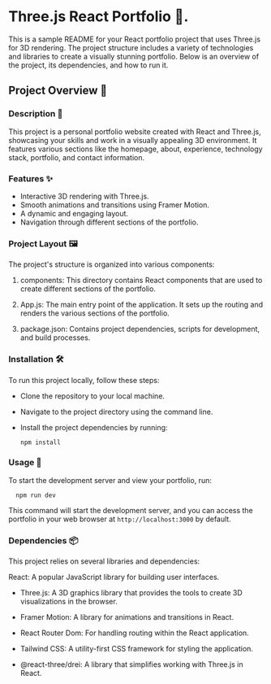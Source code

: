 # Three.js React Portfolio 🚀.
This is a sample README for your React portfolio project that uses Three.js for 3D rendering. The project structure includes a variety of technologies and libraries to create a visually stunning portfolio. Below is an overview of the project, its dependencies, and how to run it.

## Project Overview 🌟

### Description 📝
This project is a personal portfolio website created with React and Three.js, showcasing your skills and work in a visually appealing 3D environment. It features various sections like the homepage, about, experience, technology stack, portfolio, and contact information.

### Features ✨
- Interactive 3D rendering with Three.js.
- Smooth animations and transitions using Framer Motion.
- A dynamic and engaging layout.
- Navigation through different sections of the portfolio.

### Project Layout 🖼️

The project's structure is organized into various components:

1. components: This directory contains React components that are used to create different sections of the portfolio.

2. App.js: The main entry point of the application. It sets up the routing and renders the various sections of the portfolio.

3. package.json: Contains project dependencies, scripts for development, and build processes.

### Installation 🛠️
To run this project locally, follow these steps:

- Clone the repository to your local machine.

- Navigate to the project directory using the command line.

- Install the project dependencies by running:

      npm install
  
### Usage 🚀
To start the development server and view your portfolio, run:

      npm run dev
      
This command will start the development server, and you can access the portfolio in your web browser at `http://localhost:3000` by default.

### Dependencies 📦
This project relies on several libraries and dependencies:

React: A popular JavaScript library for building user interfaces.

- Three.js: A 3D graphics library that provides the tools to create 3D visualizations in the browser.

- Framer Motion: A library for animations and transitions in React.

- React Router Dom: For handling routing within the React application.

- Tailwind CSS: A utility-first CSS framework for styling the application.

- @react-three/drei: A library that simplifies working with Three.js in React.
